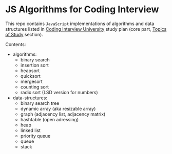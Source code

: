 # JS Algorithms for Coding Interview

This repo contains `JavaScript` implementations of algorithms and data structures listed in [Coding&nbsp;Interview&nbsp;University](https://github.com/jwasham/coding-interview-university) study plan (core part, [Topics of Study](https://github.com/jwasham/coding-interview-university#topics-of-study) section).

Contents:
- algorithms:
  - binary search
  - insertion sort
  - heapsort
  - quicksort
  - mergesort
  - counting sort
  - radix sort (LSD version for numbers)
- data-structures:
  - binary search tree
  - dynamic array (aka resizable array)
  - graph (adjacency list, adjacency matrix)
  - hashtable (open adressing)
  - heap
  - linked list
  - priority queue
  - queue
  - stack
